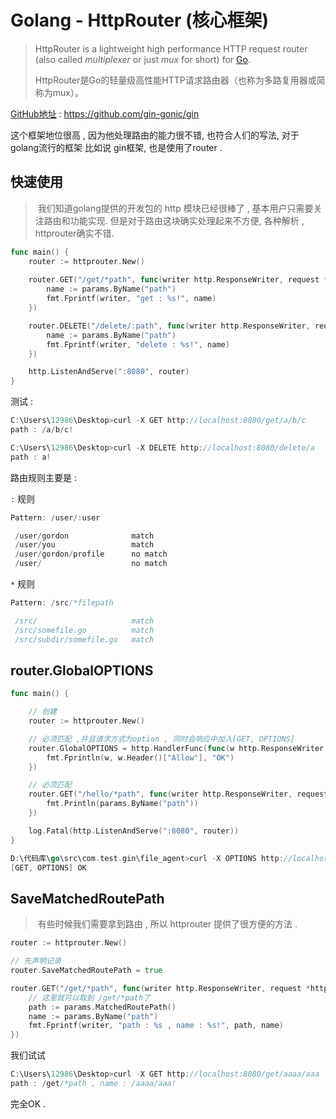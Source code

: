 # Golang - HttpRouter (核心框架)

>HttpRouter is a lightweight high performance HTTP request router (also called *multiplexer* or just *mux* for short) for [Go](https://golang.org/).
>
>HttpRouter是Go的轻量级高性能HTTP请求路由器（也称为多路复用器或简称为mux）。

[GitHub地址](https://github.com/gin-gonic/gin) : https://github.com/gin-gonic/gin

  这个框架地位很高 , 因为他处理路由的能力很不错, 也符合人们的写法, 对于golang流行的框架 比如说 gin框架, 也是使用了router . 



## 快速使用

> ​	我们知道golang提供的开发包的 http 模块已经很棒了 , 基本用户只需要关注路由和功能实现. 但是对于路由这块确实处理起来不方便, 各种解析 , httprouter确实不错. 



```go
func main() {
	router := httprouter.New()
	
	router.GET("/get/*path", func(writer http.ResponseWriter, request *http.Request, params httprouter.Params) {
		name := params.ByName("path")
		fmt.Fprintf(writer, "get : %s!", name)
	})

    router.DELETE("/delete/:path", func(writer http.ResponseWriter, request *http.Request, params httprouter.Params) {
		name := params.ByName("path")
		fmt.Fprintf(writer, "delete : %s!", name)
	})

	http.ListenAndServe(":8080", router)
}
```

测试 : 

```go
C:\Users\12986\Desktop>curl -X GET http://localhost:8080/get/a/b/c        
path : /a/b/c!
```

```go
C:\Users\12986\Desktop>curl -X DELETE http://localhost:8080/delete/a      
path : a!
```



路由规则主要是 : 

`:` 规则

```go
Pattern: /user/:user

 /user/gordon              match
 /user/you                 match
 /user/gordon/profile      no match
 /user/                    no match
```

`*` 规则

```go
Pattern: /src/*filepath

 /src/                     match
 /src/somefile.go          match
 /src/subdir/somefile.go   match
```



## router.GlobalOPTIONS

```go
func main() {

	// 创建
	router := httprouter.New()

	// 必须匹配 ,并且请求方式为option , 同时会响应中加入[GET, OPTIONS]
	router.GlobalOPTIONS = http.HandlerFunc(func(w http.ResponseWriter, r *http.Request) {
		fmt.Fprintln(w, w.Header()["Allow"], "OK")
	})

	// 必须匹配
	router.GET("/hello/*path", func(writer http.ResponseWriter, request *http.Request, params httprouter.Params) {
		fmt.Println(params.ByName("path"))
	})

	log.Fatal(http.ListenAndServe(":8080", router))
}
```

```go
D:\代码库\go\src\com.test.gin\file_agent>curl -X OPTIONS http://localhost:8080/hello/test
[GET, OPTIONS] OK
```



## SaveMatchedRoutePath

> ​	有些时候我们需要拿到路由 , 所以 httprouter 提供了很方便的方法 . 

```go
router := httprouter.New()

// 先声明记录
router.SaveMatchedRoutePath = true

router.GET("/get/*path", func(writer http.ResponseWriter, request *http.Request, params httprouter.Params) {
    // 这里就可以取到 /get/*path了 
    path := params.MatchedRoutePath()
    name := params.ByName("path")
    fmt.Fprintf(writer, "path : %s , name : %s!", path, name)
})
```

我们试试

```go
C:\Users\12986\Desktop>curl -X GET http://localhost:8080/get/aaaa/aaa     
path : /get/*path , name : /aaaa/aaa!
```

完全OK . 



## 